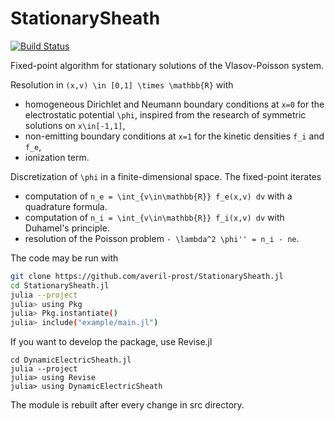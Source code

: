 # StationarySheath

[![Build Status](https://github.com/averil-prost/StationarySheath.jl/actions/workflows/CI.yml/badge.svg?branch=main)](https://github.com/averil-prost/StationarySheath.jl/actions/workflows/CI.yml?query=branch%3Amain)

Fixed-point algorithm for stationary solutions of the Vlasov-Poisson system. 

Resolution in ``(x,v) \in [0,1] \times \mathbb{R}`` with 
  * homogeneous Dirichlet and Neumann boundary conditions at ``x=0`` for the electrostatic potential ``\phi``, inspired from the research of symmetric solutions on ``x\in[-1,1]``,
  * non-emitting boundary conditions at ``x=1`` for the kinetic densities ``f_i`` and ``f_e``,
  * ionization term.

Discretization of ``\phi`` in a finite-dimensional space. The fixed-point iterates
  * computation of ``n_e = \int_{v\in\mathbb{R}} f_e(x,v) dv`` with a quadrature formula.
  * computation of ``n_i = \int_{v\in\mathbb{R}} f_i(x,v) dv`` with Duhamel's principle.
  * resolution of the Poisson problem ``- \lambda^2 \phi'' = n_i - ne``.

The code may be run with 
```bash
git clone https://github.com/averil-prost/StationarySheath.jl
cd StationarySheath.jl
julia --project
julia> using Pkg
julia> Pkg.instantiate()
julia> include("example/main.jl")
```

If you want to develop the package, use Revise.jl
```
cd DynamicElectricSheath.jl
julia --project
julia> using Revise
julia> using DynamicElectricSheath
```

The module is rebuilt after every change in src directory.